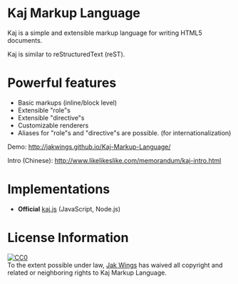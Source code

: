 Kaj Markup Language
===================

Kaj is a simple and extensible markup language for writing HTML5 documents.

Kaj is similar to reStructuredText (reST).

Powerful features
=================

* Basic markups (inline/block level)
* Extensible "role"s
* Extensible "directive"s
* Customizable renderers
* Aliases for "role"s and "directive"s are possible. (for internationalization)

Demo: http://jakwings.github.io/Kaj-Markup-Language/

Intro (Chinese): http://www.likelikeslike.com/memorandum/kaj-intro.html

Implementations
===============

* **Official** [kaj.js](https://github.com/jakwings/kaj.js) (JavaScript, Node.js)

License Information
===================

<p xmlns:dct="http://purl.org/dc/terms/">
  <a rel="license"
     href="http://creativecommons.org/publicdomain/zero/1.0/">
    <img src="http://i.creativecommons.org/p/zero/1.0/88x31.png" style="border-style: none;" alt="CC0" />
  </a>
  <br />
  To the extent possible under law,
  <a rel="dct:publisher"
     href="https://github.com/jakwings/Kaj-Markup-Language">
    <span property="dct:title">Jak Wings</span></a>
  has waived all copyright and related or neighboring rights to
  <span property="dct:title">Kaj Markup Language</span>.
</p>